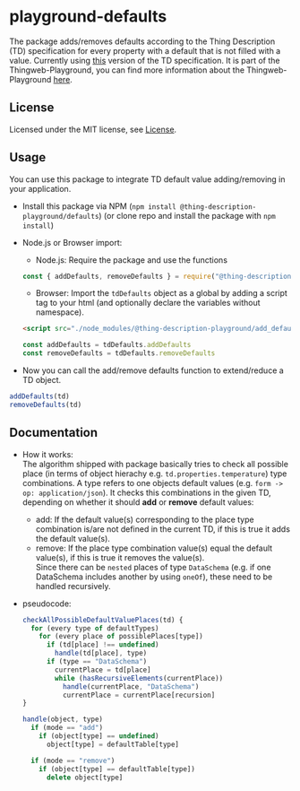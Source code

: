 # playground-defaults

The package adds/removes defaults according to the Thing Description (TD) specification for every property with a default that is not filled with a value.
Currently using [this](https://www.w3.org/TR/2020/REC-wot-thing-description-20200409/) version of the TD specification.
It is part of the Thingweb-Playground, you can find more information about the Thingweb-Playground [here](https://github.com/thingweb/thingweb-playground).

## License

Licensed under the MIT license, see [License](./LICENSE.md).

## Usage

You can use this package to integrate TD default value adding/removing in your application.

* Install this package via NPM (`npm install @thing-description-playground/defaults`) (or clone repo and install the package with `npm install`)
* Node.js or Browser import:
  * Node.js: Require the package and use the functions

  ```javascript
  const { addDefaults, removeDefaults } = require("@thing-description-playground/defaults")
  ```

  * Browser: Import the `tdDefaults` object as a global by adding a script tag to your html (and optionally declare the variables without namespace).

  ```html
  <script src="./node_modules/@thing-description-playground/add_defaults/dist/web-bundle.min.js"></script>
  ```

  ```javascript
  const addDefaults = tdDefaults.addDefaults
  const removeDefaults = tdDefaults.removeDefaults
  ```

* Now you can call the add/remove defaults function to extend/reduce a TD object.

```javascript
addDefaults(td)
removeDefaults(td)
```

## Documentation

* How it works:  
  The algorithm shipped with package basically tries to check all possible place (in terms of object hierachy e.g. `td.properties.temperature`) type combinations. A type refers to one objects default values (e.g. `form -> op: application/json`). It checks this combinations in the given TD, depending on whether it should **add** or **remove** default values:
  * add: If the default value(s) corresponding to the place type combination is/are not defined in the current TD, if this is true it adds the default value(s).  
  * remove: If the place type combination value(s) equal the default value(s), if this is true it removes the value(s).  
  Since there can be `nested` places of type `DataSchema` (e.g. if one DataSchema includes another by using `oneOf`), these need to be handled recursively.
* pseudocode:

  ```js
  checkAllPossibleDefaultValuePlaces(td) {
    for (every type of defaultTypes)
      for (every place of possiblePlaces[type])
        if (td[place] !== undefined)
          handle(td[place], type)
        if (type == "DataSchema")
          currentPlace = td[place]
          while (hasRecursiveElements(currentPlace))
            handle(currentPlace, "DataSchema")
            currentPlace = currentPlace[recursion]
  }

  handle(object, type)
    if (mode == "add")
      if (object[type] == undefined)
        object[type] = defaultTable[type]

    if (mode == "remove")
      if (object[type] == defaultTable[type])
        delete object[type]
  ```
